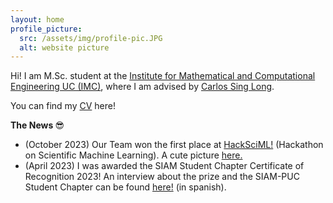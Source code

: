 ```yaml
---
layout: home
profile_picture:
  src: /assets/img/profile-pic.JPG
  alt: website picture
---
```


<p>
 Hi! I am M.Sc. student at the <a href="https://imc.uc.cl/">Institute for Mathematical and Computational Engineering UC (IMC)</a>, where I am advised by <a href="https://scholar.google.com/citations?user=MmWdheoAAAAJ&hl=en&oi=ao">Carlos Sing Long</a>. 
</p>

<p>
  You can find my <a href="data/CV_Ignacio_C.pdf">CV</a> here!
</p>

<p>
  <b> The News </b> &#128526;
</p>

<ul>
  <li>(October 2023) Our Team won the first place at <a href=" https://sites.google.com/ing.puc.cl/hacksciml-rl4cenia/home?authuser=0 ">HackSciML!</a> (Hackathon on Scientific Machine Learning). A cute picture <a href= " https://www.linkedin.com/posts/ignacio-contreras-z%C3%BA%C3%B1iga_estoy-muy-contento-de-haber-obtenido-el-activity-7115325940301193216-xou5?utm_source=share&utm_medium=member_desktop" >here.</a>
  </li>
  <li>(April 2023) I was awarded the SIAM Student Chapter Certificate of Recognition 2023! An interview about the prize and the SIAM-PUC Student Chapter can be found <a href="https://imc.uc.cl/noticias/413-distincion-siam">here!</a> (in spanish).
  </li> 
</ul>
